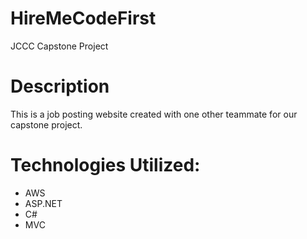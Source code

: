 # HireMeCodeFirst
JCCC Capstone Project

# Description
This is a job posting website created with one other teammate for our capstone project.

# Technologies Utilized:
- AWS
- ASP.NET
- C#
- MVC
